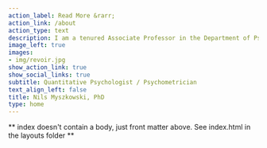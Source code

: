 ```yaml
---
action_label: Read More &rarr;
action_link: /about
action_type: text
description: I am a tenured Associate Professor in the Department of Psychology at Pace University, NYC. I received his PhD from Université de Paris (formerly Université Paris Descartes), and my central research interest is the application and improvement of psychometric methods to measure and understand intellectual/emotional/creative/aesthetic abilities, especially as it applies to occupational contexts. I have authored over 30 peer-reviewed publications and 3 statistical packages for R (nhstplot, AMCTestmakeR and jrt), and received the 2020 Berlyne Award for Outstanding Contributions by an Early Career Scholar from the APA Division 10. I regularly collaborate with international researchers, especially from France (Université de Paris, IESEG Business School) and Belgium (Solvay Business School), and have worked as a Psychometrics/Statistics consultant for mutiple US and international companies and R&D teams.
image_left: true
images:
- img/revoir.jpg
show_action_link: true
show_social_links: true
subtitle: Quantitative Psychologist / Psychometrician
text_align_left: false
title: Nils Myszkowski, PhD
type: home
---
```


** index doesn't contain a body, just front matter above.
See index.html in the layouts folder **
